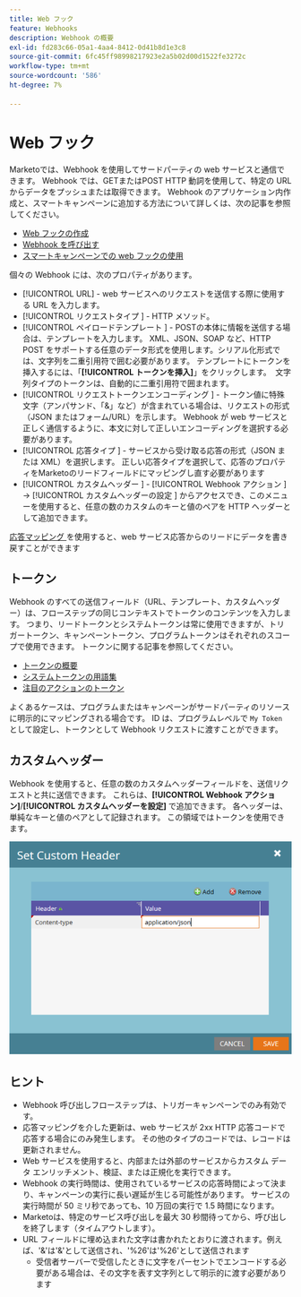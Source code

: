 ```yaml
---
title: Web フック
feature: Webhooks
description: Webhook の概要
exl-id: fd283c66-05a1-4aa4-8412-0d41b8d1e3c8
source-git-commit: 6fc45ff98998217923e2a5b02d00d1522fe3272c
workflow-type: tm+mt
source-wordcount: '586'
ht-degree: 7%

---
```


# Web フック

Marketoでは、Webhook を使用してサードパーティの web サービスと通信できます。 Webhook では、GETまたはPOST HTTP 動詞を使用して、特定の URL からデータをプッシュまたは取得できます。 Webhook のアプリケーション内作成と、スマートキャンペーンに追加する方法について詳しくは、次の記事を参照してください。

- [Web フックの作成](https://experienceleague.adobe.com/en/docs/marketo/using/product-docs/administration/additional-integrations/create-a-webhook)
- [Webhook を呼び出す ](https://experienceleague.adobe.com/en/docs/marketo/using/product-docs/core-marketo-concepts/smart-campaigns/flow-actions/call-webhook)
- [スマートキャンペーンでの web フックの使用](https://experienceleague.adobe.com/en/docs/marketo/using/product-docs/core-marketo-concepts/smart-campaigns/flow-actions/use-a-webhook-in-a-smart-campaign)

個々の Webhook には、次のプロパティがあります。

- [!UICONTROL URL] - web サービスへのリクエストを送信する際に使用する URL を入力します。
- [!UICONTROL  リクエストタイプ ] - HTTP メソッド。
- [!UICONTROL  ペイロードテンプレート ] - POSTの本体に情報を送信する場合は、テンプレートを入力します。 XML、JSON、SOAP など、HTTP POST をサポートする任意のデータ形式を使用します。シリアル化形式では、文字列を二重引用符で囲む必要があります。 テンプレートにトークンを挿入するには、「**[!UICONTROL トークンを挿入]**」をクリックします。  文字列タイプのトークンは、自動的に二重引用符で囲まれます。
- [!UICONTROL  リクエストトークンエンコーディング ] - トークン値に特殊文字（アンパサンド、「&amp;」など）が含まれている場合は、リクエストの形式（JSON またはフォーム/URL）を示します。 Webhook が web サービスと正しく通信するように、本文に対して正しいエンコーディングを選択する必要があります。
- [!UICONTROL  応答タイプ ] - サービスから受け取る応答の形式（JSON または XML）を選択します。 正しい応答タイプを選択して、応答のプロパティをMarketoのリードフィールドにマッピングし直す必要があります
- [!UICONTROL  カスタムヘッダー ] - [!UICONTROL Webhook アクション ] -> [!UICONTROL  カスタムヘッダーの設定 ] からアクセスでき、このメニューを使用すると、任意の数のカスタムのキーと値のペアを HTTP ヘッダーとして追加できます。

[ 応答マッピング ](response-mappings.md) を使用すると、web サービス応答からのリードにデータを書き戻すことができます

## トークン

Webhook のすべての送信フィールド（URL、テンプレート、カスタムヘッダー）は、フローステップの同じコンテキストでトークンのコンテンツを入力します。 つまり、リードトークンとシステムトークンは常に使用できますが、トリガートークン、キャンペーントークン、プログラムトークンはそれぞれのスコープで使用できます。 トークンに関する記事を参照してください。

- [トークンの概要](https://experienceleague.adobe.com/en/docs/marketo/using/product-docs/demand-generation/landing-pages/personalizing-landing-pages/tokens-overview)
- [ システムトークンの用語集 ](https://experienceleague.adobe.com/en/docs/marketo/using/product-docs/email-marketing/general/using-tokens/system-tokens-glossary)
- [注目のアクションのトークン](https://experienceleague.adobe.com/en/docs/marketo/using/product-docs/marketo-sales-insight/msi-for-salesforce/features/tabs-in-the-msi-panel/interesting-moments/trigger-tokens-for-interesting-moments)

よくあるケースは、プログラムまたはキャンペーンがサードパーティのリソースに明示的にマッピングされる場合です。 ID は、プログラムレベルで `My Token` として設定し、トークンとして Webhook リクエストに渡すことができます。

## カスタムヘッダー

Webhook を使用すると、任意の数のカスタムヘッダーフィールドを、送信リクエストと共に送信できます。 これらは、**[!UICONTROL Webhook アクション]**/**[!UICONTROL カスタムヘッダーを設定]** で追加できます。 各ヘッダーは、単純なキーと値のペアとして記録されます。 この領域ではトークンを使用できます。

![ カスタムヘッダー ](assets/custom-headers.png)

## ヒント

- Webhook 呼び出しフローステップは、トリガーキャンペーンでのみ有効です。
- 応答マッピングを介した更新は、web サービスが 2xx HTTP 応答コードで応答する場合にのみ発生します。 その他のタイプのコードでは、レコードは更新されません。
- Web サービスを使用すると、内部または外部のサービスからカスタム データ エンリッチメント、検証、または正規化を実行できます。
- Webhook の実行時間は、使用されているサービスの応答時間によって決まり、キャンペーンの実行に長い遅延が生じる可能性があります。 サービスの実行時間が 50 ミリ秒であっても、10 万回の実行で 1.5 時間になります。
- Marketoは、特定のサービス呼び出しを最大 30 秒間待ってから、呼び出しを終了します（タイムアウトします）。
- URL フィールドに埋め込まれた文字は書かれたとおりに渡されます。例えば、&#39;&amp;&#39;は&#39;&amp;&#39;として送信され、&#39;%26&#39;は&#39;%26&#39;として送信されます
   - 受信者サーバーで受信したときに文字をパーセントでエンコードする必要がある場合は、その文字を表す文字列として明示的に渡す必要があります
